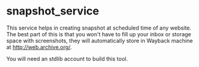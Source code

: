 # snapshot_service
This service helps in creating snapshot at scheduled time of any website.
The best part of this is that you won't have to fill up your inbox or storage space with screenshots, they will automatically store in Wayback machine at http://web.archive.org/.

You will need an stdlib account to build this tool.